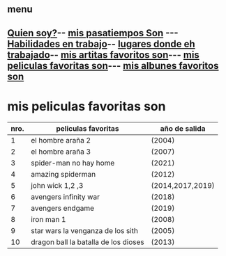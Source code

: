 ## menu 
## [Quien soy?](./quiensoy.md)-- [mis pasatiempos Son](./pasatiempos.md) ---[Habilidades en trabajo](./experiencia.md)-- [lugares donde eh trabajado](./lugares.md)-- [mis artitas favoritos son](./artistas.md)--- [mis peliculas favoritas son](./peliculas.md)--- [mis albunes favoritos son](./álbumes.md) 


# mis peliculas favoritas son 

| nro.| peliculas favoritas | año de salida  |
| --- | ------------- |---------|
| 1 | el hombre araña 2  |(2004)
| 2 | el hombre araña 3 |(2007) 
| 3 |spider-man no hay home  |(2021)
| 4 | amazing spiderman |(2012)
| 5  |  john wick 1,2 ,3 |(2014,2017,2019)
| 6 |avengers infinity war  |(2018) 
| 7 |  avengers endgame|(2019) 
|  8 | iron man 1  |(2008)
|  9 |   star wars la venganza de los sith|(2005) 
| 10 |  dragon ball la batalla de los dioses | (2013)

